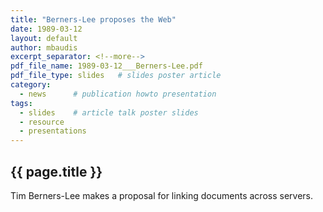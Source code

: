 ```yaml
---
title: "Berners-Lee proposes the Web"
date: 1989-03-12
layout: default
author: mbaudis
excerpt_separator: <!--more-->
pdf_file_name: 1989-03-12___Berners-Lee.pdf
pdf_file_type: slides   # slides poster article
category: 
  - news      # publication howto presentation
tags: 
  - slides    # article talk poster slides 
  - resource
  - presentations
---
```


## {{ page.title }}

Tim Berners-Lee makes a proposal for linking documents across servers.



